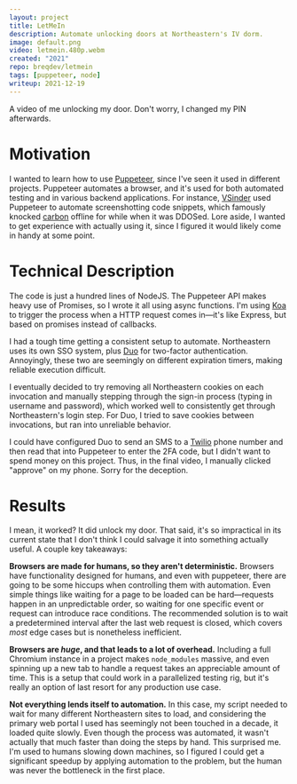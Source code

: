 ```yaml
---
layout: project
title: LetMeIn
description: Automate unlocking doors at Northeastern's IV dorm.
image: default.png
video: letmein.480p.webm
created: "2021"
repo: breqdev/letmein
tags: [puppeteer, node]
writeup: 2021-12-19
---
```


<YouTube id="zk6Bb-aY_Yo" />

<Caption>
A video of me unlocking my door. Don't worry, I changed my PIN afterwards.
</Caption>

# Motivation

I wanted to learn how to use [Puppeteer](https://pptr.dev/), since I've seen it used in different projects. Puppeteer automates a browser, and it's used for both automated testing and in various backend applications. For instance, [VSinder](https://www.youtube.com/watch?v=bfd8RyAJh6c) used Puppeteer to automate screenshotting code snippets, which famously knocked [carbon](https://carbon.now.sh/) offline for while when it was DDOSed. Lore aside, I wanted to get experience with actually using it, since I figured it would likely come in handy at some point.

# Technical Description

The code is just a hundred lines of NodeJS. The Puppeteer API makes heavy use of Promises, so I wrote it all using async functions. I'm using [Koa](https://koajs.com/) to trigger the process when a HTTP request comes in—it's like Express, but based on promises instead of callbacks.

I had a tough time getting a consistent setup to automate. Northeastern uses its own SSO system, plus [Duo](https://duo.com/) for two-factor authentication. Annoyingly, these two are seemingly on different expiration timers, making reliable execution difficult.

I eventually decided to try removing all Northeastern cookies on each invocation and manually stepping through the sign-in process (typing in username and password), which worked well to consistently get through Northeastern's login step. For Duo, I tried to save cookies between invocations, but ran into unreliable behavior.

I could have configured Duo to send an SMS to a [Twilio](https://www.twilio.com/) phone number and then read that into Puppeteer to enter the 2FA code, but I didn't want to spend money on this project. Thus, in the final video, I manually clicked "approve" on my phone. Sorry for the deception.

# Results

I mean, it worked? It did unlock my door. That said, it's so impractical in its current state that I don't think I could salvage it into something actually useful. A couple key takeaways:

**Browsers are made for humans, so they aren't deterministic.** Browsers have functionality designed for humans, and even with puppeteer, there are going to be some hiccups when controlling them with automation. Even simple things like waiting for a page to be loaded can be hard—requests happen in an unpredictable order, so waiting for one specific event or request can introduce race conditions. The recommended solution is to wait a predetermined interval after the last web request is closed, which covers _most_ edge cases but is nonetheless inefficient.

**Browsers are _huge_, and that leads to a lot of overhead.** Including a full Chromium instance in a project makes `node_modules` massive, and even spinning up a new tab to handle a request takes an appreciable amount of time. This is a setup that could work in a parallelized testing rig, but it's really an option of last resort for any production use case.

**Not everything lends itself to automation.** In this case, my script needed to wait for many different Northeastern sites to load, and considering the primary web portal I used has seemingly not been touched in a decade, it loaded quite slowly. Even though the process was automated, it wasn't actually that much faster than doing the steps by hand. This surprised me. I'm used to humans slowing down machines, so I figured I could get a significant speedup by applying automation to the problem, but the human was never the bottleneck in the first place.
